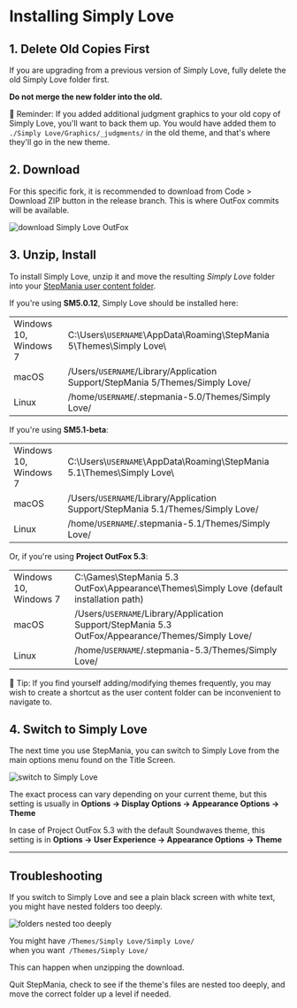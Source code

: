 # Installing Simply Love

## 1. Delete Old Copies First

If you are upgrading from a previous version of Simply Love, fully delete the old Simply Love folder first.

**Do not merge the new folder into the old.**

🔷 Reminder: If you added additional judgment graphics to your old copy of Simply Love, you'll want to back them up. You would have added them to `./Simply Love/Graphics/_judgments/` in the old theme, and that's where they'll go in the new theme.

## 2. Download

For this specific fork, it is recommended to download from Code > Download ZIP button in the release branch. This is where OutFox commits will be available.

![download Simply Love OutFox](https://i.imgur.com/Q8OTVZQ.png)

## 3. Unzip, Install

To install Simply Love, unzip it and move the resulting *Simply Love* folder into your [StepMania user content folder](https://github.com/stepmania/stepmania/wiki/User-Data-Locations).

If you're using **SM5.0.12**, Simply Love should be installed here:

<table>
<tbody>
  <tr>
    <td>Windows 10, Windows 7</td>
    <td>C:\Users\<code>USERNAME</code>\AppData\Roaming\StepMania 5\Themes\Simply Love\</td>
  </tr>
  <tr>
    <td>macOS</td>
    <td>/Users/<code>USERNAME</code>/Library/Application Support/StepMania 5/Themes/Simply Love/</td>
  </tr>
  <tr>
    <td>Linux</td>
    <td>/home/<code>USERNAME</code>/.stepmania-5.0/Themes/Simply Love/</td>
  </tr>
</tbody>
</table>

If you're using **SM5.1-beta**:

<table>
<tbody>
  <tr>
    <td>Windows 10, Windows 7</td>
    <td>C:\Users\<code>USERNAME</code>\AppData\Roaming\StepMania 5.1\Themes\Simply Love\</td>
  </tr>
  <tr>
    <td>macOS</td>
    <td>/Users/<code>USERNAME</code>/Library/Application Support/StepMania 5.1/Themes/Simply Love/</td>
  </tr>
  <tr>
    <td>Linux</td>
    <td>/home/<code>USERNAME</code>/.stepmania-5.1/Themes/Simply Love/</td>
  </tr>
</tbody>
</table>

Or, if you're using **Project OutFox 5.3**:
<table>
<tbody>
  <tr>
    <td>Windows 10, Windows 7</td>
    <td>C:\Games\StepMania 5.3 OutFox\Appearance\Themes\Simply Love (default installation path)</td>
  </tr>
  <tr>
    <td>macOS</td>
    <td>/Users/<code>USERNAME</code>/Library/Application Support/StepMania 5.3 OutFox/Appearance/Themes/Simply Love/</td>
  </tr>
  <tr>
    <td>Linux</td>
    <td>/home/<code>USERNAME</code>/.stepmania-5.3/Themes/Simply Love/</td>
  </tr>
</tbody>
</table>

🔷 Tip: If you find yourself adding/modifying themes frequently, you may wish to create a shortcut as the user content folder can be inconvenient to navigate to.

## 4. Switch to Simply Love

The next time you use StepMania, you can switch to Simply Love from the main options menu found on the Title Screen.

![switch to Simply Love](https://i.imgur.com/RoBLgZnh.png)

The exact process can vary depending on your current theme, but this setting is usually in **Options → Display Options → Appearance Options → Theme**

In case of Project OutFox 5.3 with the default Soundwaves theme, this setting is in **Options → User Experience  → Appearance Options → Theme**

---

## Troubleshooting

If you switch to Simply Love and see a plain black screen with white text, you might have nested folders too deeply.

![folders nested too deeply](https://i.imgur.com/BP3TjLOh.png)

You might have `/Themes/Simply Love/Simply Love/` <br>
when you want &nbsp;`/Themes/Simply Love/`

This can happen when unzipping the download.

Quit StepMania, check to see if the theme's files are nested too deeply, and move the correct folder up a level if needed.
